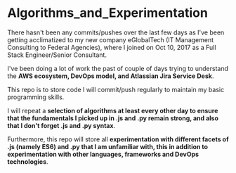 # Algorithms_and_Experimentation

There hasn't been any commits/pushes over the last few days as I've been getting acclimatized to my new company eGlobalTech (IT Management Consulting to Federal Agencies), where I joined on Oct 10, 2017 as a Full Stack Engineer/Senior Consultant.

I've been doing a lot of work the past of couple of days trying to understand the **AWS ecosystem, DevOps model, and Atlassian Jira Service Desk**.

This repo is to store code I will commit/push regularly to maintain my basic programming skills.

I will repeat a **selection of algorithms at least every other day to ensure that the fundamentals I picked up in .js and .py remain strong, and also that I don't forget .js and .py syntax**.

Furthermore, this repo will store all **experimentation with different facets of .js (namely ES6) and .py that I am unfamiliar with, this in addition to experimentation with other languages, frameworks and DevOps technologies**.
